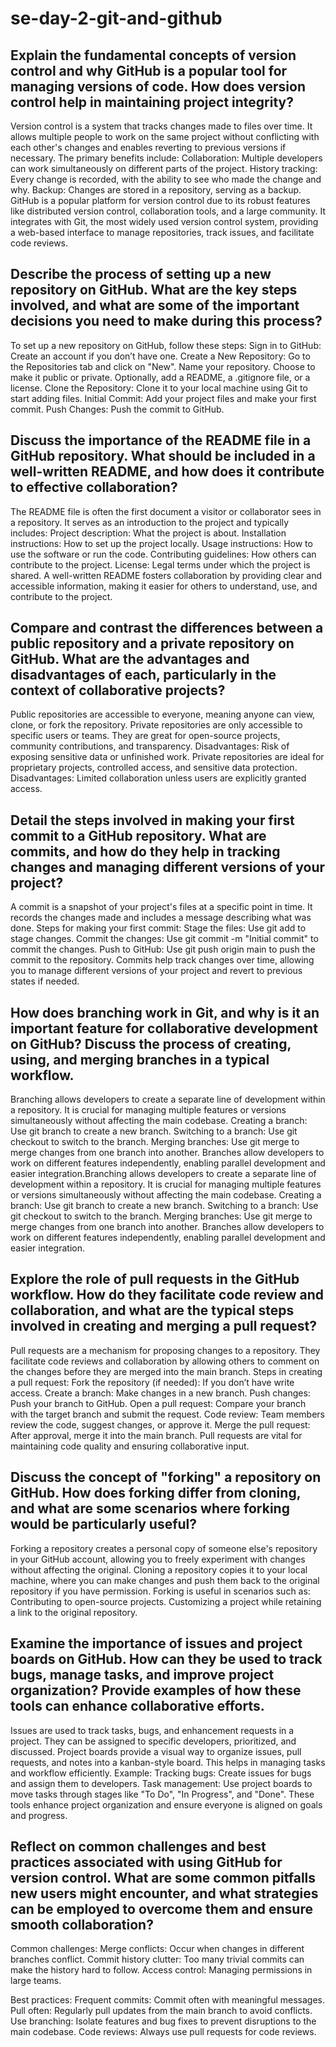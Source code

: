 # se-day-2-git-and-github
## Explain the fundamental concepts of version control and why GitHub is a popular tool for managing versions of code. How does version control help in maintaining project integrity?
Version control is a system that tracks changes made to files over time. It allows multiple people to work on the same project without conflicting with each other's changes and enables reverting to previous versions if necessary. The primary benefits include:
Collaboration: Multiple developers can work simultaneously on different parts of the project.
History tracking: Every change is recorded, with the ability to see who made the change and why.
Backup: Changes are stored in a repository, serving as a backup.
GitHub is a popular platform for version control due to its robust features like distributed version control, collaboration tools, and a large community. It integrates with Git, the most widely used version control system, providing a web-based interface to manage repositories, track issues, and facilitate code reviews.

## Describe the process of setting up a new repository on GitHub. What are the key steps involved, and what are some of the important decisions you need to make during this process?
To set up a new repository on GitHub, follow these steps:
Sign in to GitHub: Create an account if you don’t have one.
Create a New Repository:
Go to the Repositories tab and click on "New".
Name your repository.
Choose to make it public or private.
Optionally, add a README, a .gitignore file, or a license.
Clone the Repository: Clone it to your local machine using Git to start adding files.
Initial Commit: Add your project files and make your first commit.
Push Changes: Push the commit to GitHub.

## Discuss the importance of the README file in a GitHub repository. What should be included in a well-written README, and how does it contribute to effective collaboration?
The README file is often the first document a visitor or collaborator sees in a repository. It serves as an introduction to the project and typically includes:
Project description: What the project is about.
Installation instructions: How to set up the project locally.
Usage instructions: How to use the software or run the code.
Contributing guidelines: How others can contribute to the project.
License: Legal terms under which the project is shared.
A well-written README fosters collaboration by providing clear and accessible information, making it easier for others to understand, use, and contribute to the project.

## Compare and contrast the differences between a public repository and a private repository on GitHub. What are the advantages and disadvantages of each, particularly in the context of collaborative projects?
Public repositories are accessible to everyone, meaning anyone can view, clone, or fork the repository. Private repositories are only accessible to specific users or teams. They are great for open-source projects, community contributions, and transparency.
Disadvantages: Risk of exposing sensitive data or unfinished work.
Private repositories are ideal for proprietary projects, controlled access, and sensitive data protection.
Disadvantages: Limited collaboration unless users are explicitly granted access.

## Detail the steps involved in making your first commit to a GitHub repository. What are commits, and how do they help in tracking changes and managing different versions of your project?
A commit is a snapshot of your project's files at a specific point in time. It records the changes made and includes a message describing what was done.
Steps for making your first commit:
Stage the files: Use git add <file> to stage changes.
Commit the changes: Use git commit -m "Initial commit" to commit the changes.
Push to GitHub: Use git push origin main to push the commit to the repository.
Commits help track changes over time, allowing you to manage different versions of your project and revert to previous states if needed.

## How does branching work in Git, and why is it an important feature for collaborative development on GitHub? Discuss the process of creating, using, and merging branches in a typical workflow.
Branching allows developers to create a separate line of development within a repository. It is crucial for managing multiple features or versions simultaneously without affecting the main codebase.
Creating a branch: Use git branch <branch-name> to create a new branch.
Switching to a branch: Use git checkout <branch-name> to switch to the branch.
Merging branches: Use git merge <branch-name> to merge changes from one branch into another.
Branches allow developers to work on different features independently, enabling parallel development and easier integration.Branching allows developers to create a separate line of development within a repository. It is crucial for managing multiple features or versions simultaneously without affecting the main codebase.
Creating a branch: Use git branch <branch-name> to create a new branch.
Switching to a branch: Use git checkout <branch-name> to switch to the branch.
Merging branches: Use git merge <branch-name> to merge changes from one branch into another.
Branches allow developers to work on different features independently, enabling parallel development and easier integration.

## Explore the role of pull requests in the GitHub workflow. How do they facilitate code review and collaboration, and what are the typical steps involved in creating and merging a pull request?
Pull requests are a mechanism for proposing changes to a repository. They facilitate code reviews and collaboration by allowing others to comment on the changes before they are merged into the main branch.
Steps in creating a pull request:
Fork the repository (if needed): If you don’t have write access.
Create a branch: Make changes in a new branch.
Push changes: Push your branch to GitHub.
Open a pull request: Compare your branch with the target branch and submit the request.
Code review: Team members review the code, suggest changes, or approve it.
Merge the pull request: After approval, merge it into the main branch.
Pull requests are vital for maintaining code quality and ensuring collaborative input.

## Discuss the concept of "forking" a repository on GitHub. How does forking differ from cloning, and what are some scenarios where forking would be particularly useful?
Forking a repository creates a personal copy of someone else's repository in your GitHub account, allowing you to freely experiment with changes without affecting the original.
Cloning a repository copies it to your local machine, where you can make changes and push them back to the original repository if you have permission.
Forking is useful in scenarios such as:
Contributing to open-source projects.
Customizing a project while retaining a link to the original repository.

## Examine the importance of issues and project boards on GitHub. How can they be used to track bugs, manage tasks, and improve project organization? Provide examples of how these tools can enhance collaborative efforts.
Issues are used to track tasks, bugs, and enhancement requests in a project. They can be assigned to specific developers, prioritized, and discussed.
Project boards provide a visual way to organize issues, pull requests, and notes into a kanban-style board. This helps in managing tasks and workflow efficiently.
Example:
Tracking bugs: Create issues for bugs and assign them to developers.
Task management: Use project boards to move tasks through stages like "To Do", "In Progress", and "Done".
These tools enhance project organization and ensure everyone is aligned on goals and progress.

## Reflect on common challenges and best practices associated with using GitHub for version control. What are some common pitfalls new users might encounter, and what strategies can be employed to overcome them and ensure smooth collaboration?
Common challenges:
Merge conflicts: Occur when changes in different branches conflict.
Commit history clutter: Too many trivial commits can make the history hard to follow.
Access control: Managing permissions in large teams.

Best practices:
Frequent commits: Commit often with meaningful messages.
Pull often: Regularly pull updates from the main branch to avoid conflicts.
Use branching: Isolate features and bug fixes to prevent disruptions to the main codebase.
Code reviews: Always use pull requests for code reviews.
